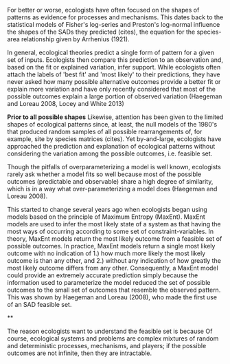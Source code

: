 For better or worse, ecologists have often focused on the shapes of patterns as evidence for processes and mechanisms. This dates back to the statistical models of Fisher's log-series and Preston's log-normal influence the shapes of the SADs they predicted (cites), the equation for the species-area relationship given by Arrhenius (1921).



In general, ecological theories predict a single form of pattern for a given set of inputs. Ecologists then compare this prediction to an observation and, based on the fit or explained variation, infer support. While ecologists often attach the labels of 'best fit' and 'most likely' to their predictions, they have never asked how many possible alternative outcomes provide a better fit or explain more variation and have only recently considered that most of the possible outcomes explain a large portion of observed variation (Haegeman and Loreau 2008, Locey and White 2013)

**Prior to all possible shapes**
Likewise, attention has been given to the limited shapes of ecological patterns since, at least, the null models of the 1980's that produced random samples of all possible rearrangements of, for example, site by species matrices (cites). Yet by-and-large, ecologists have approached the prediction and explanation of ecological patterns without considering the variation among the possible outcomes, i.e. feasible set.

Though the pitfalls of overparameterizing a model is well known, ecologists rarely ask whether a model fits so well because most of the possible outcomes (predictable and observable) share a high degree of similarity, which is in a way what over-parameterizing a model does (Haegeman and Loreau 2008). 

This started to change several years ago when ecologists began using models based on the principle of Maximum Entropy (MaxEnt). MaxEnt models are used to infer the most likely state of a system as that having the most ways of occurring according to some set of constraint-variables.
In theory, MaxEnt models return the most likely outcome from a feasible set of possible outcomes.
In practice, MaxEnt models return a single most likely outcome with no indication of 1.) how much more likely the most likely outcome is than any other, and 2.) without any indication of how greatly the most likely outcome differs from any other. 
Consequently, a MaxEnt model could provide an extremely accurate prediction simply because the information used to parameterize the model reduced the set of possible outcomes to the small set of outcomes that resemble the observed pattern. This was shown by Haegeman and Loreau (2008), who made the first use of an SAD feasible set.

**

The reason ecologists want to understand the feasible set is because Of course, ecological systems and problems are complex mixtures of random and deterministic processes, mechanisms, and players; if the possible outcomes are not infinite, then they are intractable.




